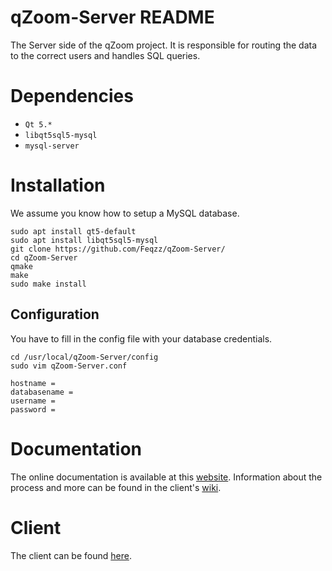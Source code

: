# qZoom-Server README
The Server side of the qZoom project. It is responsible for routing the data to the correct users and handles SQL queries.
# Dependencies
* `Qt 5.*`
* `libqt5sql5-mysql`
* `mysql-server`

# Installation
We assume you know how to setup a MySQL database.
```
sudo apt install qt5-default
sudo apt install libqt5sql5-mysql
git clone https://github.com/Feqzz/qZoom-Server/
cd qZoom-Server
qmake
make
sudo make install
```

## Configuration
You have to fill in the config file with your database credentials.
```
cd /usr/local/qZoom-Server/config
sudo vim qZoom-Server.conf
```
```
hostname =
databasename =
username =
password =
```


# Documentation
The online documentation is available at this [website](https://tarves.no/docs/qZoom-Server/). Information about the process and more can be found in the client's
[wiki](https://github.com/Feqzz/qZoom-Client/wiki).

# Client
The client can be found [here](https://github.com/Feqzz/qZoom-Client).
